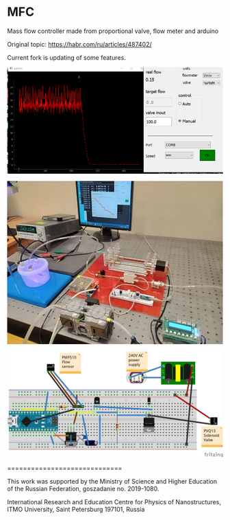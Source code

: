 # MFC
Mass flow controller made from proportional valve, flow meter and arduino

Original topic: https://habr.com/ru/articles/487402/

Current fork is updating of some features.



![Interface](./doc/test1.PNG)


![Appearance](./doc/appearance.JPG)

![Interface](./doc/regulator.JPG)

=============================

This work was supported by the Ministry of Science and Higher Education of the Russian Federation, goszаdanie no.
2019-1080.

International Research and Education Centre for Physics of Nanostructures, ITMO University, Saint Petersburg 197101, Russia